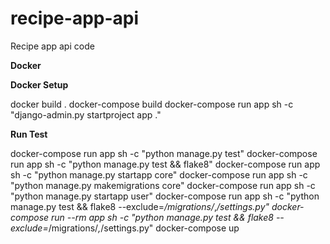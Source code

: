 # recipe-app-api
Recipe app api code

<b>Docker</b>

<b>Docker Setup</b>

docker build .
docker-compose build
docker-compose run app sh -c "django-admin.py startproject app ."

<b>Run Test</b>

docker-compose run app sh -c "python manage.py test"
docker-compose run app sh -c "python manage.py test && flake8"
docker-compose run app sh -c "python manage.py startapp core"
docker-compose run app sh -c "python manage.py makemigrations core"
docker-compose run app sh -c "python manage.py startapp user"
docker-compose run app sh -c "python manage.py test && flake8 --exclude=*/migrations/*,*/settings.py"
docker-compose run --rm app sh -c "python manage.py test && flake8 --exclude=*/migrations/*,*/settings.py"
docker-compose up